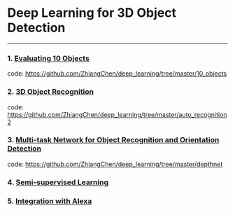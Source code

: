 # Deep Learning for 3D Object Detection
---
### 1. [Evaluating 10 Objects](https://www.youtube.com/watch?v=pJuiyjRpX_0)
code: https://github.com/ZhiangChen/deep_learning/tree/master/10_objects

### 2. [3D Object Recognition](https://www.youtube.com/watch?v=LHCvTDe7kZg)
code: https://github.com/ZhiangChen/deep_learning/tree/master/auto_recognition2

### 3. [Multi-task Network for Object Recognition and Orientation Detection](https://www.youtube.com/watch?v=qwG2HYK_bys)
code: https://github.com/ZhiangChen/deep_learning/tree/master/depthnet

### 4. [Semi-supervised Learning](https://github.com/ZhiangChen/deep_learning/tree/master/thesis/unsupervised_learning)

### 5. [Integration with Alexa](https://www.youtube.com/watch?v=Jz2jXect_7I)
